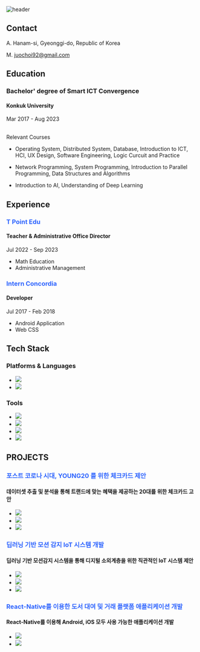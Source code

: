 ![header](https://capsule-render.vercel.app/api?type=waving&color=auto&height=200&section=header&text=Juo's%20GitHub&render&fontSize=85)

## Contact
<!-- 이름 : 최주오 -->

A. Hanam-si, Gyeonggi-do, Republic of Korea

M. juochoi92@gmail.com

## Education

### Bachelor' degree of Smart ICT Convergence

#### Konkuk University

Mar 2017 - Aug 2023

<br>
Relevant Courses

- Operating System, Distributed System, Database, Introduction to ICT, HCI, UX Design, Software Engineering,  Logic Curcuit and Practice

- Network Programming, System Programming, Introduction to Parallel Programming, Data Structures and Algorithms

- Introduction to AI, Understanding of Deep Learning

## Experience

### <span style="color:#2E64FE"> T Point Edu  </span> 

#### Teacher & Administrative Office Director

Jul 2022 - Sep 2023

- Math Education
- Administrative Management

### <span style="color:#2E64FE"> Intern Concordia </span> 

#### Developer

Jul 2017 - Feb 2018

- Android Application
- Web CSS

## Tech Stack

### Platforms & Languages

- 	<img src="https://img.shields.io/badge/Java-007396?style=flat-square&logo=java&logoColor=white"/>

- <img src="https://img.shields.io/badge/Python-3776AB?style=flat-square&logo=python&logoColor=white"/>


### Tools
- <img src="https://img.shields.io/badge/IntelliJ IDEA-000000?style=flat-square&logo=intellijidea&logoColor=white"/>

- <img src="https://img.shields.io/badge/Visual Studio Code-007ACC?style=flat-square&logo=visualstudiocode&logoColor=white"/>

- <img src="https://img.shields.io/badge/GitHub-181717?style=flat-square&logo=github&logoColor=white"/>

- <img src="https://img.shields.io/badge/Microsoft Office-D83B01?style=flat-square&logo=microsoftoffice&logoColor=white"/>


## PROJECTS

### <span style="color:#2E64FE"> 포스트 코로나 시대, YOUNG20 를 위한 체크카드 제안  </span>

#### 데이터셋 추출 및 분석을 통해 트랜드에 맞는 혜택을 제공하는 20대를 위한 체크카드 고안


- <img src="https://img.shields.io/badge/Python-3776AB?style=flat-square&logo=python&logoColor=white"/>
- <img src="https://img.shields.io/badge/pandas-150458?style=flat&logo=pandas&logoColor=white"/>
- <img src="https://img.shields.io/badge/Numpy-013243?style=flat&logo=numpy&logoColor=white"/>

### <span style="color:#2E64FE"> 딥러닝 기반 모션 감지 IoT 시스템 개발 </span> 

#### 딥러닝 기반 모션감지 시스템을 통해 디지털 소외계층을 위한 직관적인 IoT 시스템 제안

- <img src="https://img.shields.io/badge/Python-3776AB?style=flat-square&logo=python&logoColor=white"/>
- <img src="https://img.shields.io/badge/TensorFlow-FF6F00?style=flat-square&logo=tensorflow&logoColor=white"/>
- <img src="https://img.shields.io/badge/OpenCV-5C3EE8?style=flat-square&logo=opencv&logoColor=white"/>

### <span style="color:#2E64FE"> React-Native를 이용한 도서 대여 및 거래 플랫폼 애플리케이션 개발 </span> 

#### React-Native를 이용해 Android, iOS 모두 사용 가능한 애플리케이션 개발

- <img src="https://img.shields.io/badge/React-61DAFB?style=flat-square&logo=react&logoColor=white"/>
- <img src="https://img.shields.io/badge/FireBase-FFCA28?style=flat-square&logo=firebase&logoColor=white"/>

## 
<!--
**JUO-CHOI/JUO-CHOI** is a ✨ _special_ ✨ repository because its `README.md` (this file) appears on your GitHub profile.

Here are some ideas to get you started:

- 🔭 I’m currently working on ...
- 🌱 I’m currently learning ...
- 👯 I’m looking to collaborate on ...
- 🤔 I’m looking for help with ...
- 💬 Ask me about ...
- 📫 How to reach me: ...
- 😄 Pronouns: ...
- ⚡ Fun fact: ...
-->
